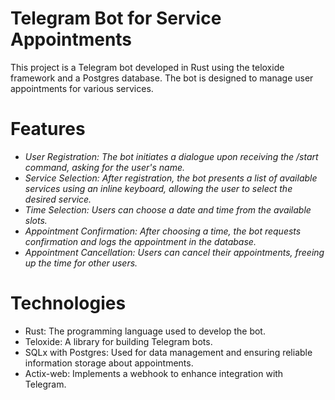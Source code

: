 Telegram Bot for Service Appointments
=========================

This project is a Telegram bot developed in Rust using the teloxide framework and a Postgres database. The bot is designed to manage user appointments for various services.

# Features

- *User Registration: The bot initiates a dialogue upon receiving the /start command, asking for the user's name.*
- *Service Selection: After registration, the bot presents a list of available services using an inline keyboard, allowing the user to select the desired service.*
- *Time Selection: Users can choose a date and time from the available slots.*
- *Appointment Confirmation: After choosing a time, the bot requests confirmation and logs the appointment in the database.*
- *Appointment Cancellation: Users can cancel their appointments, freeing up the time for other users.*

# Technologies

- Rust: The programming language used to develop the bot.
- Teloxide: A library for building Telegram bots.
- SQLx with Postgres: Used for data management and ensuring reliable information storage about appointments.
- Actix-web: Implements a webhook to enhance integration with Telegram.


